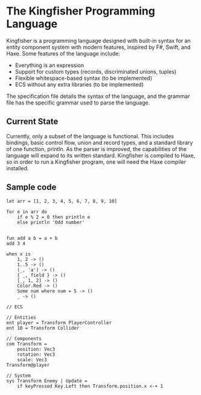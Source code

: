 # The Kingfisher Programming Language
Kingfisher is a programming language designed with built-in syntax for an entity component system with modern features, inspired by F#, Swift, and Haxe. Some features of the language include:
- Everything is an expression
- Support for custom types (records, discriminated unions, tuples)
- Flexible whitespace-based syntax (to be implemented)
- ECS without any extra libraries (to be implemented)


 The specification file details the syntax of the language, and the grammar file has the specific grammar used to parse the language.

## Current State
Currently, only a subset of the language is functional. This includes bindings, basic control flow, union and record types, and a standard library of one function, println. As the parser is improved, the capabilities of the language will expand to its written standard. Kingfisher is compiled to Haxe, so in order to run a Kingfisher program, one will need the Haxe compiler installed.

## Sample code
```
let arr = [1, 2, 3, 4, 5, 6, 7, 8, 9, 10]

for e in arr do
    if e % 2 = 0 then println e 
    else println 'Odd number'


fun add a b = a + b
add 3 4

when x is
    1, 2 -> ()
    1..5 -> ()
    (_, 'a') -> ()
    { _, field } -> ()
    [_, 1, 2] -> ()
    Color.Red -> ()
    Some num where num = 5 -> ()
    _ -> ()

// ECS 

// Entities
ent player = Transform PlayerController
ent 10 = Transform Collider

// Components
com Transform =  
    position: Vec3
    rotation: Vec3
    scale: Vec3
Transform@player

// System
sys Transform Enemy | Update =
    if keyPressed Key.Left then Transform.position.x <-+ 1
```
